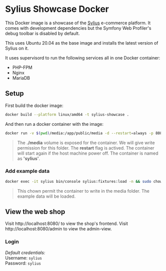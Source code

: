 # Sylius Showcase Docker
This Docker image is a showcase of the [Sylius](https://sylius.com/) e-commerce platform. It comes with development dependencies but the Symfony Web Profiler's debug toolbar is disabled by default.

This uses Ubuntu 20.04 as the base image and installs the latest version of Sylius on it.

It uses supervisord to run the following services all in one Docker container:
- PHP-FPM
- Nginx
- MariaDB

## Setup
First build the docker image:
```sh
docker build --platform linux/amd64 -t sylius-showcase .
```

And then run a docker container with the image:
```sh
docker run -v $(pwd)/media:/app/public/media -d --restart=always -p 8080:80 --name 'sylius' sylius-showcase
```
>The **./media** volume is exposed for the container. We will give write permission for this folder.
>The **restart** flag is actived. The container will start again if the host machine power off.
>The container is named as **'sylius'**.

### Add example data
```sh
docker exec -it sylius bin/console sylius:fixtures:load -n && sudo chown -R 33:33 media
```
>This chown permit the container to write in the media folder.
>The example data will be loaded.

## View the web shop
Visit http://localhost:8080/ to view the shop's frontend.
Visit http://localhost:8080/admin to view the admin-view.

### Login
_Default credentials:_  
Username: `sylius`  
Password: `sylius`  